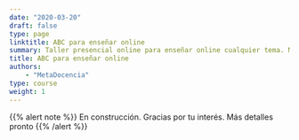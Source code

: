```yaml
---
date: "2020-03-20"
draft: false
type: page
linktitle: ABC para enseñar online
summary: Taller presencial online para enseñar online cualquier tema. Más detalles pronto.
title: ABC para enseñar online
authors: 
    - "MetaDocencia"
type: course
weight: 1
---
```


{{% alert note %}}
En construcción. Gracias por tu interés. Más detalles pronto
{{% /alert %}}



